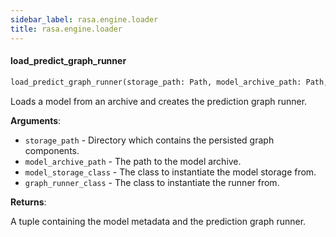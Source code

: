 ```yaml
---
sidebar_label: rasa.engine.loader
title: rasa.engine.loader
---
```

#### load\_predict\_graph\_runner

```python
load_predict_graph_runner(storage_path: Path, model_archive_path: Path, model_storage_class: Type[ModelStorage], graph_runner_class: Type[GraphRunner]) -> Tuple[ModelMetadata, GraphRunner]
```

Loads a model from an archive and creates the prediction graph runner.

**Arguments**:

- `storage_path` - Directory which contains the persisted graph components.
- `model_archive_path` - The path to the model archive.
- `model_storage_class` - The class to instantiate the model storage from.
- `graph_runner_class` - The class to instantiate the runner from.
  

**Returns**:

  A tuple containing the model metadata and the prediction graph runner.

